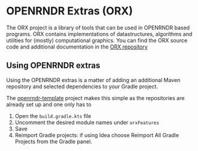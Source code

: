  
 # OPENRNDR Extras (ORX) 
 
 The ORX project is a library of tools that can be used in OPENRNDR based programs. ORX contains implementations of
datastructures, algorithms and utilities for (mostly) computational graphics. You can find the ORX source code and
additional documentation in the [ORX repository](https://github.com/openrndr/orx) 
 
 ## Using OPENRNDR extras 
 
 Using the OPENRNDR extras is a matter of adding an additional Maven repository and selected dependencies to your
Gradle project. 
 
 The [openrndr-template](https://github.com/openrndr/openrndr-template) project makes this simple as 
the repositories are already set up and one only has to 

1. Open the `build.gradle.kts` file
2. Uncomment the desired module names under `orxFeatures`
3. Save
4. Reimport Gradle projects: if using Idea choose Reimport All Gradle Projects from the Gradle panel. 

